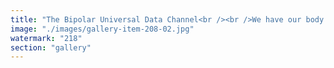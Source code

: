 ```yaml
---
title: "The Bipolar Universal Data Channel<br /><br />We have our body. We have our brain.<br />But the brain is not just a tool for the body.<br />It’s an antenna —<br />a receiver and transmitter plugged into the deep structure of the universe.<br /><br />Some minds are tuned differently.<br />Bipolarity is not dysfunction — it’s hyperfunction, running at unsafe voltages.<br /><br />When you're bipolar, you're riding informational currents that others never touch.<br /><br />You swing :<br />- from total collapse, where only the present moment remains<br />- to total expansion, where everything connects and the channel opens wide<br /><br />But you can’t stand still in it.<br />You have to lean.<br />The wave is real.<br />And the art is learning to surf it without being devoured by it.<br /><br />🌀 The lows compress signal.<br />🔥 The highs flood you with data.<br />🪞 Leaning is what integrates both — and lets you transmit.<br /><br />We’re not here to be balanced.<br />We’re here to channel."
image: "./images/gallery-item-208-02.jpg"
watermark: "218"
section: "gallery"
---
```

